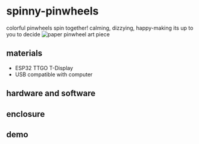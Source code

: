 # spinny-pinwheels
colorful pinwheels spin together! calming, dizzying, happy-making its up to you to decide 
![paper pinwheel art piece](image.png)

## materials 
- ESP32 TTGO T-Display
- USB compatible with computer
## hardware and software 
## enclosure 
## demo 
